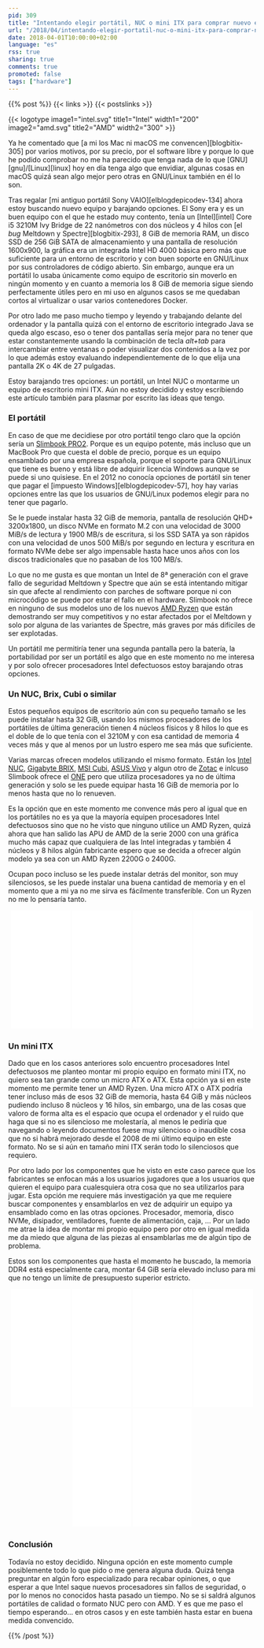 ```yaml
---
pid: 309
title: "Intentando elegir portátil, NUC o mini ITX para comprar nuevo equipo"
url: "/2018/04/intentando-elegir-portatil-nuc-o-mini-itx-para-comprar-nuevo-equipo/"
date: 2018-04-01T10:00:00+02:00
language: "es"
rss: true
sharing: true
comments: true
promoted: false
tags: ["hardware"]
---
```


{{% post %}}
{{< links >}}
{{< postslinks >}}

{{< logotype image1="intel.svg" title1="Intel" width1="200" image2="amd.svg" title2="AMD" width2="300" >}}

Ya he comentado que [a mi los Mac ni macOS me convencen][blogbitix-305] por varios motivos, por su precio, por el software libre y porque lo que he podido comprobar no me ha parecido que tenga nada de lo que [GNU][gnu]/[Linux][linux] hoy en día tenga algo que envidiar, algunas cosas en macOS quizá sean algo mejor pero otras en GNU/Linux también en él lo son.

Tras regalar [mi antiguo portátil Sony VAIO][elblogdepicodev-134] ahora estoy buscando nuevo equipo y barajando opciones. El Sony era y es un buen equipo con el que he estado muy contento, tenía un [Intel][intel] Core i5 3210M Ivy Bridge de 22 nanómetros con dos núcleos y 4 hilos con [el _bug_ Meltdown y Spectre][blogbitix-293], 8 GiB de memoria RAM, un disco SSD de 256 GiB SATA de almacenamiento y una pantalla de resolución 1600x900, la gráfica era un integrada Intel HD 4000 básica pero más que suficiente para un entorno de escritorio y con buen soporte en GNU/Linux por sus controladores de código abierto. Sin embargo, aunque era un portátil lo usaba únicamente como equipo de escritorio sin moverlo en ningún momento y en cuanto a memoria los 8 GiB de memoria sigue siendo perfectamente útiles pero en mi uso en algunos casos se me quedaban cortos al virtualizar o usar varios contenedores Docker.

Por otro lado me paso mucho tiempo y leyendo y trabajando delante del ordenador y la pantalla quizá con el entorno de escritorio integrado Java se queda algo escaso, eso o tener dos pantallas sería mejor para no tener que estar constantemente usando la combinación de tecla _alt+tab_ para intercambiar entre ventanas o poder visualizar dos contenidos a la vez por lo que además estoy evaluando independientemente de lo que elija una pantalla 2K o 4K de 27 pulgadas.

Estoy barajando tres opciones: un portátil, un Intel NUC o montarme un equipo de escritorio mini ITX. Aún no estoy decidido y estoy escribiendo este artículo también para plasmar por escrito las ideas que tengo.

### El portátil

En caso de que me decidiese por otro portátil tengo claro que la opción sería un [Slimbook PRO2](https://slimbook.es/pro-ultrabook-13-aluminio). Porque es un equipo potente, más incluso que un MacBook Pro que cuesta el doble de precio, porque es un equipo ensamblado por una empresa española, porque el soporte para GNU/Linux que tiene es bueno y está libre de adquirir licencia Windows aunque se puede si uno quisiese. En el 2012 no conocía opciones de portátil sin tener que pagar el [impuesto Windows][elblogdepicodev-57], hoy hay varias opciones entre las que los usuarios de GNU/Linux podemos elegir para no tener que pagarlo.

Se le puede instalar hasta 32 GiB de memoria, pantalla de resolución QHD+ 3200x1800, un disco NVMe en formato M.2 con una velocidad de 3000 MiB/s de lectura y 1900 MB/s de escritura, si los SSD SATA ya son rápidos con una velocidad de unos 500 MiB/s por segundo en lectura y escritura en formato NVMe debe ser algo impensable hasta hace unos años con los discos tradicionales que no pasaban de los 100 MB/s.

Lo que no me gusta es que montan un Intel de 8ª generación con el grave fallo de seguridad Meltdown y Spectre que aún se está intentando mitigar sin que afecte al rendimiento con parches de software porque ni con microcódigo se puede por estar el fallo en el hardware. Slimbook no ofrece en ninguno de sus modelos uno de los nuevos [AMD Ryzen](https://www.amd.com/es/ryzen) que están demostrando ser muy competitivos y no estar afectados por el Meltdown y solo por alguna de las variantes de Spectre, más graves por más difíciles de ser explotadas.

Un portátil me permitiría tener una segunda pantalla pero la batería, la portabilidad por ser un portátil es algo que en este momento no me interesa y por solo ofrecer procesadores Intel defectuosos estoy barajando otras opciones.

### Un NUC, Brix, Cubi o similar

Estos pequeños equipos de escritorio aún con su pequeño tamaño se les puede instalar hasta 32 GiB, usando los mismos procesadores de los portátiles de última generación tienen 4 núcleos físicos y 8 hilos lo que es el doble de lo que tenía con el 3210M y con esa cantidad de memoria 4 veces más y que al menos por un lustro espero me sea más que suficiente.

Varias marcas ofrecen modelos utilizando el mismo formato. Están los [Intel NUC](https://www.intel.com/content/www/us/en/products/boards-kits/nuc.html), [Gigabyte BRIX](https://www.gigabyte.com/Mini-PcBarebone/BRIX), [MSI Cubi](https://es.msi.com/Desktop/Cubi.html), [ASUS Vivo](https://www.asus.com/es/Mini-PCs/VivoMini-Products/) y algun otro de [Zotac](https://www.zotac.com/product/mini_pcs/zbox_m_series) e inlcuso Slimbook ofrece el [ONE](https://slimbook.es/one-minipc-potente) pero que utiliza procesadores ya no de última generación y solo se les puede equipar hasta 16 GiB de memoria por lo menos hasta que no lo renueven.

Es la opción que en este momento me convence más pero al igual que en los portátiles no es ya que la mayoría equipen procesadores Intel defectuosos sino que no he visto que ninguno utilice un AMD Ryzen, quizá ahora que han salido las APU de AMD de la serie 2000 con una gráfica mucho más capaz que cualquiera de las Intel integradas y también 4 núcleos y 8 hilos algún fabricante espero que se decida a ofrecer algún modelo ya sea con un AMD Ryzen 2200G o 2400G.

Ocupan poco incluso se les puede instalar detrás del monitor, son muy silenciosos, se les puede instalar una buena cantidad de memoria y en el momento que a mi ya no me sirva es fácilmente transferible. Con un Ryzen no me lo pensaría tanto.

<div class="media-amazon" style="text-align: center;">
    <iframe style="width:120px;height:240px;" marginwidth="0" marginheight="0" scrolling="no" frameborder="0" src="//rcm-eu.amazon-adsystem.com/e/cm?lt1=_blank&bc1=000000&IS2=1&bg1=FFFFFF&fc1=000000&lc1=0000FF&t=blobit-21&o=30&p=8&l=as4&m=amazon&f=ifr&ref=as_ss_li_til&asins=B01N245UXY&linkId=4167a48557ef5e7857822661ca9e88bf"></iframe>
    <iframe style="width:120px;height:240px;" marginwidth="0" marginheight="0" scrolling="no" frameborder="0" src="//rcm-eu.amazon-adsystem.com/e/cm?lt1=_blank&bc1=000000&IS2=1&bg1=FFFFFF&fc1=000000&lc1=0000FF&t=blobit-21&o=30&p=8&l=as4&m=amazon&f=ifr&ref=as_ss_li_til&asins=B01MFGYDW9&linkId=5ca6b59bb1159b756e60d0666c05ff1d"></iframe>
    <iframe style="width:120px;height:240px;" marginwidth="0" marginheight="0" scrolling="no" frameborder="0" src="//rcm-eu.amazon-adsystem.com/e/cm?lt1=_blank&bc1=000000&IS2=1&bg1=FFFFFF&fc1=000000&lc1=0000FF&t=blobit-21&o=30&p=8&l=as4&m=amazon&f=ifr&ref=as_ss_li_til&asins=B06XHW943T&linkId=edd1ea955806cd870b11246f90214d77"></iframe>
    <iframe style="width:120px;height:240px;" marginwidth="0" marginheight="0" scrolling="no" frameborder="0" src="//rcm-eu.amazon-adsystem.com/e/cm?lt1=_blank&bc1=000000&IS2=1&bg1=FFFFFF&fc1=000000&lc1=0000FF&t=blobit-21&o=30&p=8&l=as4&m=amazon&f=ifr&ref=as_ss_li_til&asins=B01M3Y8TFJ&linkId=e671c5b8d5be144ad2bb72b8ec5b9abb"></iframe>
</div>

### Un mini ITX

Dado que en los casos anteriores solo encuentro procesadores Intel defectuosos me planteo montar mi propio equipo en formato mini ITX, no quiero sea tan grande como un micro ATX o ATX. Esta opción ya si en este momento me permite tener un AMD Ryzen. Una micro ATX o ATX podría tener incluso más de esos 32 GiB de memoria, hasta 64 GiB y más núcleos pudiendo incluso 8 núcleos y 16 hilos, sin embargo, una de las cosas que valoro de forma alta es el espacio que ocupa el ordenador y el ruido que haga que si no es silencioso me molestaría, al menos le pediría que navegando o leyendo documentos fuese muy silencioso o inaudible cosa que no si habrá mejorado desde el 2008 de mi último equipo en este formato. No se si aún en tamaño mini ITX serán todo lo silenciosos que requiero.

Por otro lado por los componentes que he visto en este caso parece que los fabricantes se enfocan más a los usuarios jugadores que a los usuarios que quieren el equipo para cualesquiera otra cosa que no sea utilizarlos para jugar. Esta opción me requiere más investigación ya que me requiere buscar componentes y ensamblarlos en vez de adquirir un equipo ya ensamblado como en las otras opciones. Procesador, memoria, disco NVMe, disipador, ventiladores, fuente de alimentación, caja, ... Por un lado me atrae la idea de montar mi propio equipo pero por otro en igual medida me da miedo que alguna de las piezas al ensamblarlas me de algún tipo de problema.

Estos son los componentes que hasta el momento he buscado, la memoria DDR4 está especialmente cara, montar 64 GiB sería elevado incluso para mi que no tengo un límite de presupuesto superior estricto.

<div class="media-amazon" style="text-align: center;">
    <iframe style="width:120px;height:240px;" marginwidth="0" marginheight="0" scrolling="no" frameborder="0" src="//rcm-eu.amazon-adsystem.com/e/cm?lt1=_blank&bc1=000000&IS2=1&bg1=FFFFFF&fc1=000000&lc1=0000FF&t=blobit-21&o=30&p=8&l=as4&m=amazon&f=ifr&ref=as_ss_li_til&asins=B079D8FD28&linkId=60efa75a30c9193b7625be14bad9fcac"></iframe>
    <iframe style="width:120px;height:240px;" marginwidth="0" marginheight="0" scrolling="no" frameborder="0" src="//rcm-eu.amazon-adsystem.com/e/cm?lt1=_blank&bc1=000000&IS2=1&bg1=FFFFFF&fc1=000000&lc1=0000FF&t=blobit-21&o=30&p=8&l=as4&m=amazon&f=ifr&ref=as_ss_li_til&asins=B073R8DB3G&linkId=d6647b9468e1ac93aea24cda4cad2891"></iframe>
    <iframe style="width:120px;height:240px;" marginwidth="0" marginheight="0" scrolling="no" frameborder="0" src="//rcm-eu.amazon-adsystem.com/e/cm?lt1=_blank&bc1=000000&IS2=1&bg1=FFFFFF&fc1=000000&lc1=0000FF&t=blobit-21&o=30&p=8&l=as4&m=amazon&f=ifr&ref=as_ss_li_til&asins=B019FRCV9G&linkId=744f1a26e7728ba34266d0777ceee688"></iframe>
    <iframe style="width:120px;height:240px;" marginwidth="0" marginheight="0" scrolling="no" frameborder="0" src="//rcm-eu.amazon-adsystem.com/e/cm?lt1=_blank&bc1=000000&IS2=1&bg1=FFFFFF&fc1=000000&lc1=0000FF&t=blobit-21&o=30&p=8&l=as4&m=amazon&f=ifr&ref=as_ss_li_til&asins=B01M20VBU7&linkId=dc2f26e47fd5ab2d92601fa783616577"></iframe>
    <iframe style="width:120px;height:240px;" marginwidth="0" marginheight="0" scrolling="no" frameborder="0" src="//rcm-eu.amazon-adsystem.com/e/cm?lt1=_blank&bc1=000000&IS2=1&bg1=FFFFFF&fc1=000000&lc1=0000FF&t=blobit-21&o=30&p=8&l=as4&m=amazon&f=ifr&ref=as_ss_li_til&asins=B019NWTCEA&linkId=5db6b69bc063e2b13570b5cc9cbf8a21"></iframe>
    <iframe style="width:120px;height:240px;" marginwidth="0" marginheight="0" scrolling="no" frameborder="0" src="//rcm-eu.amazon-adsystem.com/e/cm?lt1=_blank&bc1=000000&IS2=1&bg1=FFFFFF&fc1=000000&lc1=0000FF&t=blobit-21&o=30&p=8&l=as4&m=amazon&f=ifr&ref=as_ss_li_til&asins=B015UDUAKG&linkId=91931702412d5216a901b8501380834e"></iframe>
</div>

### Conclusión

Todavía no estoy decidido. Ninguna opción en este momento cumple posiblemente todo lo que pido o me genera alguna duda. Quizá tenga preguntar en algún foro especializado para recabar opiniones, o que esperar a que Intel saque nuevos procesadores sin fallos de seguridad, o por lo menos no conocidos hasta pasado un tiempo. No se si saldrá algunos portátiles de calidad o formato NUC pero con AMD. Y es que me paso el tiempo esperando... en otros casos y en este también hasta estar en buena medida convencido. 

{{% /post %}}
